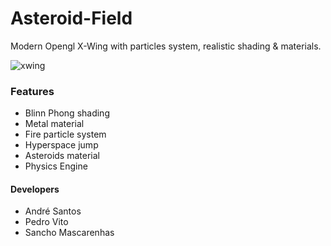 # Asteroid-Field
Modern Opengl X-Wing with particles system, realistic shading & materials.

![xwing](https://cloud.githubusercontent.com/assets/6472330/14228338/cdfe8686-f909-11e5-8a26-e1dd8f979dad.png)

### Features
* Blinn Phong shading 
* Metal material
* Fire particle system 
* Hyperspace jump 
* Asteroids material
* Physics Engine

#### Developers
* André Santos
* Pedro Vito
* Sancho Mascarenhas
